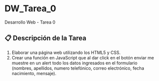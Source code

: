 # DW_Tarea_0
Desarrollo Web - Tarea 0

## 📋 Descripción de la Tarea

1. Elaborar una página web utilizando los HTML5 y CSS.
2. Crear una función en JavaScript que al dar click en el botón enviar  me muestre en un alert todo los datos ingresados en el formulario (nombres, apellidos, numero telefónico, correo electrónico,  fecha nacimiento, mensaje).
